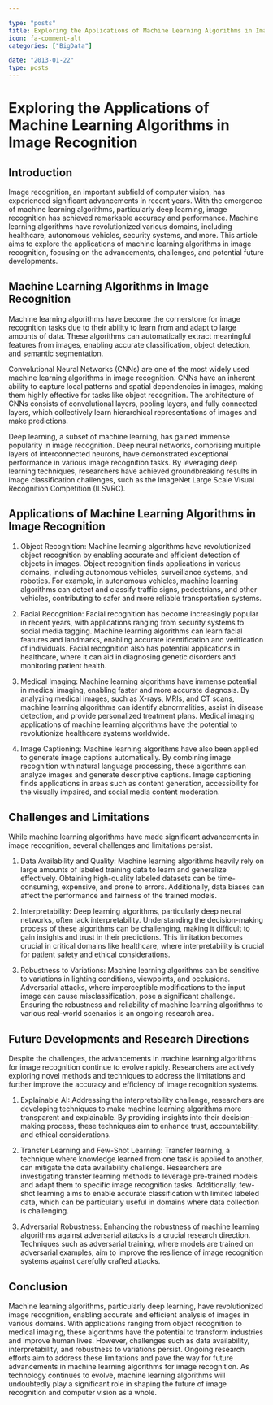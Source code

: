 ```yaml
---

type: "posts"
title: Exploring the Applications of Machine Learning Algorithms in Image Recognition
icon: fa-comment-alt
categories: ["BigData"]

date: "2013-01-22"
type: posts
---
```





# Exploring the Applications of Machine Learning Algorithms in Image Recognition

## Introduction

Image recognition, an important subfield of computer vision, has experienced significant advancements in recent years. With the emergence of machine learning algorithms, particularly deep learning, image recognition has achieved remarkable accuracy and performance. Machine learning algorithms have revolutionized various domains, including healthcare, autonomous vehicles, security systems, and more. This article aims to explore the applications of machine learning algorithms in image recognition, focusing on the advancements, challenges, and potential future developments.

## Machine Learning Algorithms in Image Recognition

Machine learning algorithms have become the cornerstone for image recognition tasks due to their ability to learn from and adapt to large amounts of data. These algorithms can automatically extract meaningful features from images, enabling accurate classification, object detection, and semantic segmentation.

Convolutional Neural Networks (CNNs) are one of the most widely used machine learning algorithms in image recognition. CNNs have an inherent ability to capture local patterns and spatial dependencies in images, making them highly effective for tasks like object recognition. The architecture of CNNs consists of convolutional layers, pooling layers, and fully connected layers, which collectively learn hierarchical representations of images and make predictions.

Deep learning, a subset of machine learning, has gained immense popularity in image recognition. Deep neural networks, comprising multiple layers of interconnected neurons, have demonstrated exceptional performance in various image recognition tasks. By leveraging deep learning techniques, researchers have achieved groundbreaking results in image classification challenges, such as the ImageNet Large Scale Visual Recognition Competition (ILSVRC).

## Applications of Machine Learning Algorithms in Image Recognition

1. Object Recognition: Machine learning algorithms have revolutionized object recognition by enabling accurate and efficient detection of objects in images. Object recognition finds applications in various domains, including autonomous vehicles, surveillance systems, and robotics. For example, in autonomous vehicles, machine learning algorithms can detect and classify traffic signs, pedestrians, and other vehicles, contributing to safer and more reliable transportation systems.

2. Facial Recognition: Facial recognition has become increasingly popular in recent years, with applications ranging from security systems to social media tagging. Machine learning algorithms can learn facial features and landmarks, enabling accurate identification and verification of individuals. Facial recognition also has potential applications in healthcare, where it can aid in diagnosing genetic disorders and monitoring patient health.

3. Medical Imaging: Machine learning algorithms have immense potential in medical imaging, enabling faster and more accurate diagnosis. By analyzing medical images, such as X-rays, MRIs, and CT scans, machine learning algorithms can identify abnormalities, assist in disease detection, and provide personalized treatment plans. Medical imaging applications of machine learning algorithms have the potential to revolutionize healthcare systems worldwide.

4. Image Captioning: Machine learning algorithms have also been applied to generate image captions automatically. By combining image recognition with natural language processing, these algorithms can analyze images and generate descriptive captions. Image captioning finds applications in areas such as content generation, accessibility for the visually impaired, and social media content moderation.

## Challenges and Limitations

While machine learning algorithms have made significant advancements in image recognition, several challenges and limitations persist.

1. Data Availability and Quality: Machine learning algorithms heavily rely on large amounts of labeled training data to learn and generalize effectively. Obtaining high-quality labeled datasets can be time-consuming, expensive, and prone to errors. Additionally, data biases can affect the performance and fairness of the trained models.

2. Interpretability: Deep learning algorithms, particularly deep neural networks, often lack interpretability. Understanding the decision-making process of these algorithms can be challenging, making it difficult to gain insights and trust in their predictions. This limitation becomes crucial in critical domains like healthcare, where interpretability is crucial for patient safety and ethical considerations.

3. Robustness to Variations: Machine learning algorithms can be sensitive to variations in lighting conditions, viewpoints, and occlusions. Adversarial attacks, where imperceptible modifications to the input image can cause misclassification, pose a significant challenge. Ensuring the robustness and reliability of machine learning algorithms to various real-world scenarios is an ongoing research area.

## Future Developments and Research Directions

Despite the challenges, the advancements in machine learning algorithms for image recognition continue to evolve rapidly. Researchers are actively exploring novel methods and techniques to address the limitations and further improve the accuracy and efficiency of image recognition systems.

1. Explainable AI: Addressing the interpretability challenge, researchers are developing techniques to make machine learning algorithms more transparent and explainable. By providing insights into their decision-making process, these techniques aim to enhance trust, accountability, and ethical considerations.

2. Transfer Learning and Few-Shot Learning: Transfer learning, a technique where knowledge learned from one task is applied to another, can mitigate the data availability challenge. Researchers are investigating transfer learning methods to leverage pre-trained models and adapt them to specific image recognition tasks. Additionally, few-shot learning aims to enable accurate classification with limited labeled data, which can be particularly useful in domains where data collection is challenging.

3. Adversarial Robustness: Enhancing the robustness of machine learning algorithms against adversarial attacks is a crucial research direction. Techniques such as adversarial training, where models are trained on adversarial examples, aim to improve the resilience of image recognition systems against carefully crafted attacks.

## Conclusion

Machine learning algorithms, particularly deep learning, have revolutionized image recognition, enabling accurate and efficient analysis of images in various domains. With applications ranging from object recognition to medical imaging, these algorithms have the potential to transform industries and improve human lives. However, challenges such as data availability, interpretability, and robustness to variations persist. Ongoing research efforts aim to address these limitations and pave the way for future advancements in machine learning algorithms for image recognition. As technology continues to evolve, machine learning algorithms will undoubtedly play a significant role in shaping the future of image recognition and computer vision as a whole.